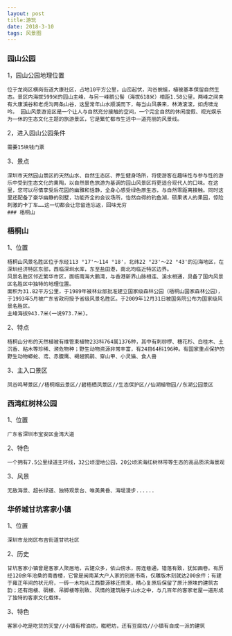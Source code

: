 ```yaml
---
layout: post
title:游玩
date: 2018-3-10 
tags: 风景图   
---
```



### 园山公园
1，园山公园地理位置
```
位于龙岗区横岗街道大康社区，占地10平方公里，山峦起伏，沟谷蜿蜒，植被基本保留自然生态。景区内海拔599米的园山主峰，与另一峰鹅公髻（海拔618米）相距1.58公里，两峰之间夹有大康溪谷和老虎沟两条山谷，这里常年山水顺溪而下，每当山风袭来，林涛滚滚，如虎啸龙吟。 园山风景游览区是一个让人与自然充分接触的空间，一个完全自然的休闲度假、观光娱乐为一休的生态文化主题的旅游景区，它是繁忙都市生活中一道亮丽的风景线。
```
2，进入园山公园条件
```
需要15块钱门票
```
3、景点
```
深圳市天然园山景区的天然山水、自然生态区、养生健身场所，将使游客在趣味性与参与性的游乐中受到生态文化的熏陶，以自然景色旅游为基调的园山风景区将更适合现代人的口味。在这里，您可以尽情享受后花园的幽雅和恬静，全身心感受绿色原生态，与自然零距离接触。同时这里还配备了豪华幽静的别墅，功能齐全的会议场所，怡然自得的钓鱼湖，硕果诱人的果园，惊险刺激的卡丁车……这一切都会让您留连忘返，回味无穷
### 梧桐山
```
### 梧桐山
1、位置
```
梧桐山风景名胜区位于东经113 °17'～114 °18'，北纬22 °23'～22 °43'的沿海地区，在深圳经济特区东部，西临深圳水库，东至盐田港，南北均临近特区边界。
风景名胜区邻近繁华市区，面临南海大鹏湾，与香港新界山脉相连、溪水相通，具备了国内风景区名胜区中独特的地理位置。
面积为31.82平方公里，于1989年被林业部批准建立国家级森林公园（梧桐山国家森林公园），于1993年5月被广东省政府授予省级风景名胜区。于2009年12月31日被国务院公布为国家级风景名胜区。
主峰海拔943.7米(一说973.7米)。
```
2、特点
```
梧桐山分布的天然植被有维管束植物233科764属1376种，其中有刺桫椤、穗花杉、白桂木、土沉香、粘木等珍稀、濒危物种；野生动物资源非常丰富，有24目64科196种。有国家重点保护的野生动物蟒蛇、鸢、赤腹鹰、褐翅鸦鹃、穿山甲、小灵猫、食人兽
```
3、主入口景区
```
凤谷鸣琴景区//梧桐烟云景区//碧梧栖凤景区//生态保护区//仙湖植物园//东湖公园景区
```
### 西湾红树林公园
1、位置
```
广东省深圳市宝安区金湾大道
```
 2、特色 
```
一个拥有7.5公里绿道主环线，32公顷湿地公园，20公顷滨海红树林带等生态的高品质滨海景观
```
3、风景
```
无敌海景、超长绿道、独特观景台、唯美黄昏、海堤漫步......
```
### 华侨城甘坑客家小镇
1、位置
```
深圳市龙岗区布吉街道甘坑社区
```
2、历史
```
甘坑客家小镇曾是客家人聚居地，古建众多，依山傍水，房连巷通，错落有致，犹如画卷。有历经120余年沧桑的南香楼，它曾是闽南某大户人家的别居书斋，仅雕版木刻就达200余件；有建于雍正年间的状元府，一砖一木均从江西婺源移迁而来，精心复原后保留了原汁原味的建筑古韵；还有炮楼、碉楼、吊脚楼等别致、风情的建筑融于山水之中，与几百年的客家老屋一道形成了独特的客家文化载体。
```
3、特色
```
客家小吃是吃货的天堂//小镇有榨油坊，糍粑坊，还有豆腐坊//小镇有自成一派的建筑
```
